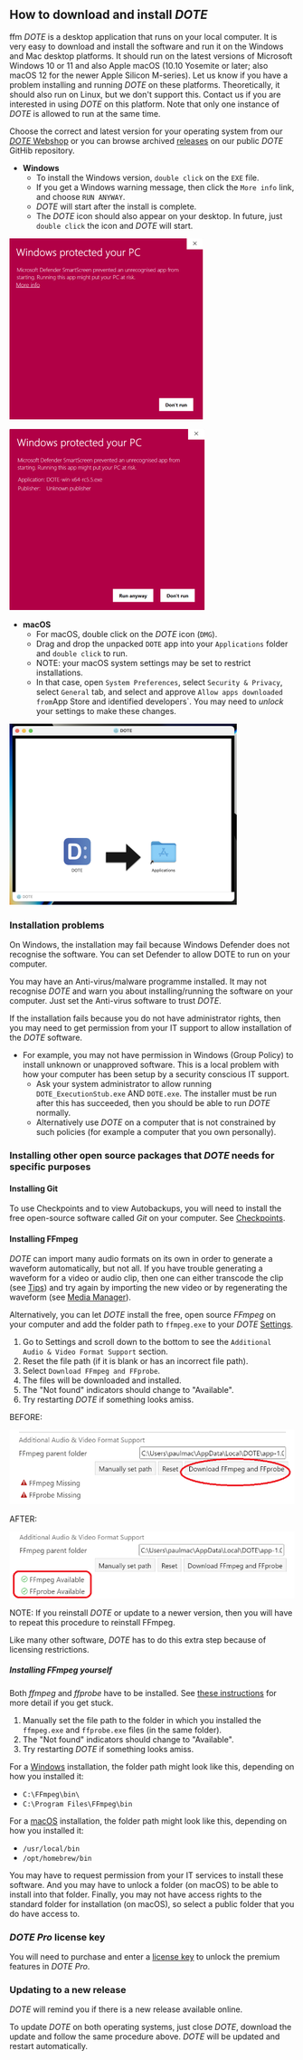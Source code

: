 ## How to download and install _DOTE_
ffm
_DOTE_ is a desktop application that runs on your local computer.
It is very easy to download and install the software and run it on the Windows and Mac desktop platforms.
It should run on the latest versions of Microsoft Windows 10 or 11 and also Apple macOS (10.10 Yosemite or later; also macOS 12 for the newer Apple Silicon M-series).
Let us know if you have a problem installing and running _DOTE_ on these platforms.
Theoretically, it should also run on Linux, but we don't support this.
Contact us if you are interested in using _DOTE_ on this platform.
Note that only one instance of _DOTE_ is allowed to run at the same time.

Choose the correct and latest version for your operating system from our [_DOTE_ Webshop](https://dote.sfx.aau.dk/downloads) or you can browse archived [releases](https://github.com/BigSoftVideo/DOTE/releases) on our public _DOTE_ GitHib repository.

- **Windows**
    - To install the Windows version, `double click` on the `EXE` file.
    - If you get a Windows warning message, then click the `More info` link, and choose `RUN ANYWAY`.
    - _DOTE_ will start after the install is complete.
    - The _DOTE_ icon should also appear on your desktop.
    In future, just `double click` the icon and _DOTE_ will start.

[![Windows warning](images/install/Win-defender.png)](images/install/Win-defender.png)

[![Windows run anyway](images/install/Win-defender-run.png)](images/install/Win-defender-run.png)

- **macOS**
    - For macOS, double click on the _DOTE_ icon (`DMG`).
    - Drag and drop the unpacked `DOTE` app into your `Applications` folder and `double click` to run.
    - NOTE: your macOS system settings may be set to restrict installations.
    - In that case, open `System Preferences`, select `Security & Privacy`, select `General` tab, and select and approve `Allow apps downloaded from`App Store and identified developers`.
    You may need to _unlock_ your settings to make these changes.

[![macOS install](images/install/dmg.png)](images/install/dmg.png)

### Installation problems <a id='problems'></a>

On Windows, the installation may fail because Windows Defender does not recognise the software.
You can set Defender to allow DOTE to run on your computer.

You may have an Anti-virus/malware programme installed.
It may not recognise _DOTE_ and warn you about installing/running the software on your computer.
Just set the Anti-virus software to trust _DOTE_.

If the installation fails because you do not have administrator rights, then you may need to get permission from your IT support to allow installation of the _DOTE_ software.

- For example, you may not have permission in Windows (Group Policy) to install unknown or unapproved software.
This is a local problem with how your computer has been setup by a security conscious IT support.
    - Ask your system administrator to allow running `DOTE_ExecutionStub.exe` AND `DOTE.exe`.
    The installer must be run after this has succeeded, then you should be able to run _DOTE_ normally.
    - Alternatively use _DOTE_ on a computer that is not constrained by such policies (for example a computer that you own personally).

### Installing other open source packages that _DOTE_ needs for specific purposes

#### Installing Git <a id='git'></a>

To use Checkpoints and to view Autobackups, you will need to install the free open-source software called _Git_ on your computer. See [Checkpoints](versioncontrol.md#setup).

#### Installing FFmpeg <a id='ffmpeg'></a>

_DOTE_ can import many audio formats on its own in order to generate a waveform automatically, but not all.
If you have trouble generating a waveform for a video or audio clip, then one can either transcode the clip (see [Tips](tips.md)) and try again by importing the new video or by regenerating the waveform (see [Media Manager](media.md)).

Alternatively, you can let _DOTE_ install the free, open source _FFmpeg_ on your computer and add the folder path to `ffmpeg.exe` to your _DOTE_ [Settings](settings.md).

1. Go to Settings and scroll down to the bottom to see the `Additional Audio & Video Format Support` section.
2. Reset the file path (if it is blank or has an incorrect file path).
3. Select `Download FFmpeg and FFprobe`.
4. The files will be downloaded and installed.
5. The "Not found" indicators should change to "Available".
6. Try restarting _DOTE_ if something looks amiss.

BEFORE:

[![FFmpeg missing](images/settings/ffmpeg-missing.png)](images/settings/ffmpeg-missing.png)

AFTER:

[![FFmpeg installed](images/settings/ffmpeg-installed.png)](images/settings/ffmpeg-installed.png)

NOTE: If you reinstall _DOTE_ or update to a newer version, then you will have to repeat this procedure to reinstall FFmpeg.

Like many other software, _DOTE_ has to do this extra step because of licensing restrictions.

##### Installing FFmpeg yourself

Both _ffmpeg_ and _ffprobe_ have to be installed.
See [these instructions](https://bbc.github.io/bbcat-orchestration-docs/installation-mac-manual/) for more detail if you get stuck.

1. Manually set the file path to the folder in which you installed the `ffmpeg.exe` and `ffprobe.exe` files (in the same folder).
2. The "Not found" indicators should change to "Available".
3. Try restarting _DOTE_ if something looks amiss.

For a [Windows](https://www.gyan.dev/ffmpeg/builds/ffmpeg-release-essentials.zip) installation, the folder path might look like this, depending on how you installed it:
- `C:\FFmpeg\bin\`
- `C:\Program Files\FFmpeg\bin`

For a [macOS](https://evermeet.cx/ffmpeg/) installation, the folder path might look like this, depending on how you installed it:

- `/usr/local/bin`
- `/opt/homebrew/bin`

You may have to request permission from your IT services to install these software.
And you may have to unlock a folder (on macOS) to be able to install into that folder.
Finally, you may not have access rights to the standard folder for installation (on macOS), so select a public folder that you do have access to.

### _DOTE Pro_ license key

You will need to purchase and enter a [license key](pro.md#license) to unlock the premium features in _DOTE Pro_.

### Updating to a new release

_DOTE_ will remind you if there is a new release available online.

To update _DOTE_ on both operating systems, just close _DOTE_, download the update and follow the same procedure above.
_DOTE_ will be updated and restart automatically.

